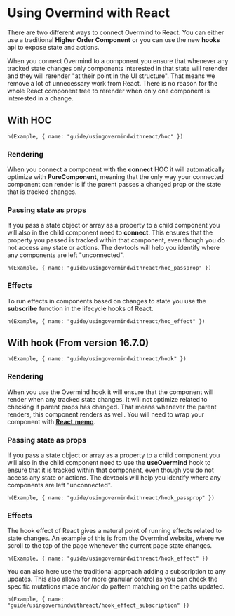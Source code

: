 # Using Overmind with React

There are two different ways to connect Overmind to React. You can either use a traditional **Higher Order Component** or you can use the new **hooks** api to expose state and actions.

When you connect Overmind to a component you ensure that whenever any tracked state changes only components interested in that state will rerender and they will rerender "at their point in the UI structure". That means we remove a lot of unnecessary work from React. There is no reason for the whole React component tree to rerender when only one component is interested in a change.

## With HOC
```marksy
h(Example, { name: "guide/usingovermindwithreact/hoc" })
```

### Rendering

When you connect a component with the **connect** HOC it will automatically optimize with **PureComponent**, meaning that the only way your connected component can render is if the parent passes a changed prop or the state that is tracked changes.

### Passing state as props

If you pass a state object or array as a property to a child component you will also in the child component need to **connect**. This ensures that the property you passed is tracked within that component, even though you do not access any state or actions. The devtools will help you identify where any components are left "unconnected".

```marksy
h(Example, { name: "guide/usingovermindwithreact/hoc_passprop" })
```

### Effects

To run effects in components based on changes to state you use the **subscribe** function in the lifecycle hooks of React.

```marksy
h(Example, { name: "guide/usingovermindwithreact/hoc_effect" })
```

## With hook (From version 16.7.0)
```marksy
h(Example, { name: "guide/usingovermindwithreact/hook" })
```

### Rendering

When you use the Overmind hook it will ensure that the component will render when any tracked state changes. It will not optimize related to checking if parent props has changed. That means whenever the parent renders, this component renders as well. You will need to wrap your component with [**React.memo**](https://reactjs.org/docs/react-api.html#reactmemo).

### Passing state as props

If you pass a state object or array as a property to a child component you will also in the child component need to use the **useOvermind** hook to ensure that it is tracked within that component, even though you do not access any state or actions. The devtools will help you identify where any components are left "unconnected".

```marksy
h(Example, { name: "guide/usingovermindwithreact/hook_passprop" })
```

### Effects

The hook effect of React gives a natural point of running effects related to state changes. An example of this is from the Overmind website, where we scroll to the top of the page whenever the current page state changes.

```marksy
h(Example, { name: "guide/usingovermindwithreact/hook_effect" })
```

You can also here use the traditional approach adding a subscription to any updates. This also allows for more granular control as you can check the specific mutations made and/or do pattern matching on the paths updated.

```marksy
h(Example, { name: "guide/usingovermindwithreact/hook_effect_subscription" })
```